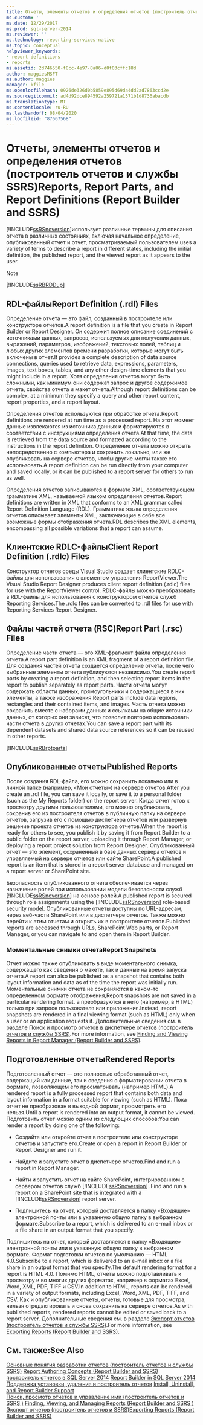 ```yaml
---
title: Отчеты, элементы отчетов и определения отчетов (построитель отчетов и службы SSRS) | Документы Майкрософт
ms.custom: ''
ms.date: 12/29/2017
ms.prod: sql-server-2014
ms.reviewer: ''
ms.technology: reporting-services-native
ms.topic: conceptual
helpviewer_keywords:
- report definitions
- reports
ms.assetid: 2d746550-f8cc-4e97-8a06-d0f03cffc18d
author: maggiesMSFT
ms.author: maggies
manager: kfile
ms.openlocfilehash: 0926de326d0b5859e895d69da4dd2ad7863ccd2e
ms.sourcegitcommit: ad4d92dce894592a259721a1571b1d8736abacdb
ms.translationtype: MT
ms.contentlocale: ru-RU
ms.lasthandoff: 08/04/2020
ms.locfileid: "87667568"
---
```

# <a name="reports-report-parts-and-report-definitions-report-builder-and-ssrs"></a><span data-ttu-id="34368-102">Отчеты, элементы отчетов и определения отчетов (построитель отчетов и службы SSRS)</span><span class="sxs-lookup"><span data-stu-id="34368-102">Reports, Report Parts, and Report Definitions (Report Builder and SSRS)</span></span>
  [!INCLUDE[ssRSnoversion](../../includes/ssrsnoversion-md.md)]<span data-ttu-id="34368-103">использует различные термины для описания отчета в различных состояниях, включая начальное определение, опубликованный отчет и отчет, просматриваемый пользователем.</span><span class="sxs-lookup"><span data-stu-id="34368-103">uses a variety of terms to describe a report in different states, including the initial definition, the published report, and the viewed report as it appears to the user.</span></span>  
  
> [!NOTE]  
>  [!INCLUDE[ssRBRDDup](../../includes/ssrbrddup-md.md)]  
  
## <a name="report-definition-rdl-files"></a><span data-ttu-id="34368-104">RDL-файлы</span><span class="sxs-lookup"><span data-stu-id="34368-104">Report Definition (.rdl) Files</span></span>  
 <span data-ttu-id="34368-105">Определение отчета — это файл, созданный в построителе или конструкторе отчетов.</span><span class="sxs-lookup"><span data-stu-id="34368-105">A report definition is a file that you create in Report Builder or Report Designer.</span></span> <span data-ttu-id="34368-106">Он содержит полное описание соединений с источниками данных, запросов, используемых для получения данных, выражений, параметров, изображений, текстовых полей, таблиц и любых других элементов времени разработки, которые могут быть включены в отчет.</span><span class="sxs-lookup"><span data-stu-id="34368-106">It provides a complete description of data source connections, queries used to retrieve data, expressions, parameters, images, text boxes, tables, and any other design-time elements that you might include in a report.</span></span> <span data-ttu-id="34368-107">Хотя определения отчетов могут быть сложными, как минимум они содержат запрос и другое содержимое отчета, свойства отчета и макет отчета.</span><span class="sxs-lookup"><span data-stu-id="34368-107">Although report definitions can be complex, at a minimum they specify a query and other report content, report properties, and a report layout.</span></span>  
  
 <span data-ttu-id="34368-108">Определения отчетов используются при обработке отчета.</span><span class="sxs-lookup"><span data-stu-id="34368-108">Report definitions are rendered at run time as a processed report.</span></span> <span data-ttu-id="34368-109">На этот момент данные извлекаются из источника данных и форматируются в соответствии с инструкциями определения отчета.</span><span class="sxs-lookup"><span data-stu-id="34368-109">At that time, the data is retrieved from the data source and formatted according to the instructions in the report definition.</span></span> <span data-ttu-id="34368-110">Определение отчета можно открыть непосредственно с компьютера и сохранить локально, или же опубликовать на сервере отчетов, чтобы другие могли также его использовать.</span><span class="sxs-lookup"><span data-stu-id="34368-110">A report definition can be run directly from your computer and saved locally, or it can be published to a report server for others to run as well.</span></span>  
  
 <span data-ttu-id="34368-111">Определения отчетов записываются в формате XML, соответствующем грамматике XML, называемой языком определения отчетов.</span><span class="sxs-lookup"><span data-stu-id="34368-111">Report definitions are written in XML that conforms to an XML grammar called Report Definition Language (RDL).</span></span> <span data-ttu-id="34368-112">Грамматика языка определения отчетов описывает элементы XML, заключающие в себе все возможные формы отображения отчета.</span><span class="sxs-lookup"><span data-stu-id="34368-112">RDL describes the XML elements, encompassing all possible variations that a report can assume.</span></span>  
  
## <a name="client-report-definition-rdlc-files"></a><span data-ttu-id="34368-113">Клиентские RDLC-файлы</span><span class="sxs-lookup"><span data-stu-id="34368-113">Client Report Definition (.rdlc) Files</span></span>  
 <span data-ttu-id="34368-114">Конструктор отчетов среды Visual Studio создает клиентские RDLC-файлы для использования с элементом управления ReportViewer.</span><span class="sxs-lookup"><span data-stu-id="34368-114">The Visual Studio Report Designer produces client report definition (.rdlc) files for use with the ReportViewer control.</span></span> <span data-ttu-id="34368-115">RDLC-файлы можно преобразовать в RDL-файлы для использования с конструктором отчетов служб Reporting Services.</span><span class="sxs-lookup"><span data-stu-id="34368-115">The .rdlc files can be converted to .rdl files for use with Reporting Services Report Designer.</span></span>  
  
## <a name="report-part-rsc-files"></a><span data-ttu-id="34368-116">Файлы частей отчета (RSC)</span><span class="sxs-lookup"><span data-stu-id="34368-116">Report Part (.rsc) Files</span></span>  
 <span data-ttu-id="34368-117">Определение части отчета — это XML-фрагмент файла определения отчета.</span><span class="sxs-lookup"><span data-stu-id="34368-117">A report part definition is an XML fragment of a report definition file.</span></span> <span data-ttu-id="34368-118">Для создания частей отчета создается определение отчета, после чего выбранные элементы отчета публикуются независимо.</span><span class="sxs-lookup"><span data-stu-id="34368-118">You create report parts by creating a report definition, and then selecting report items in the report to publish separately as report parts.</span></span> <span data-ttu-id="34368-119">Части отчета могут содержать области данных, прямоугольники и содержащиеся в них элементы, а также изображения.</span><span class="sxs-lookup"><span data-stu-id="34368-119">Report parts include data regions, rectangles and their contained items, and images.</span></span> <span data-ttu-id="34368-120">Часть отчета можно сохранить вместе с наборами данных и ссылками на общие источники данных, от которых они зависят, что позволит повторно использовать части отчета в других отчетах.</span><span class="sxs-lookup"><span data-stu-id="34368-120">You can save a report part with its dependent datasets and shared data source references so it can be reused in other reports.</span></span>  
  
 [!INCLUDE[ssRBrptparts](../../includes/ssrbrptparts-md.md)]  
  
## <a name="published-reports"></a><span data-ttu-id="34368-121">Опубликованные отчеты</span><span class="sxs-lookup"><span data-stu-id="34368-121">Published Reports</span></span>  
 <span data-ttu-id="34368-122">После создания RDL-файла, его можно сохранить локально или в личной папке (например, «Мои отчеты») на сервере отчетов.</span><span class="sxs-lookup"><span data-stu-id="34368-122">After you create an .rdl file, you can save it locally, or save it to a personal folder (such as the My Reports folder) on the report server.</span></span> <span data-ttu-id="34368-123">Когда отчет готов к просмотру другими пользователями, его можно опубликовать, сохранив его из построителя отчетов в публичную папку на сервере отчетов, загрузив его с помощью диспетчера отчетов или развернув решение проекта отчетов из конструктора отчетов.</span><span class="sxs-lookup"><span data-stu-id="34368-123">When the report is ready for others to see, you publish it by saving it from Report Builder to a public folder on the report server, uploading it through Report Manager, or deploying a report project solution from Report Designer.</span></span> <span data-ttu-id="34368-124">Опубликованный отчет — это элемент, сохраненный в базе данных сервера отчетов и управляемый на сервере отчетов или сайте SharePoint.</span><span class="sxs-lookup"><span data-stu-id="34368-124">A published report is an item that is stored in a report server database and managed on a report server or SharePoint site.</span></span>  
  
 <span data-ttu-id="34368-125">Безопасность опубликованного отчета обеспечивается через назначение ролей при использовании модели безопасности служб [!INCLUDE[ssRSnoversion](../../includes/ssrsnoversion-md.md)] на основе ролей.</span><span class="sxs-lookup"><span data-stu-id="34368-125">A published report is secured through role assignments using the [!INCLUDE[ssRSnoversion](../../includes/ssrsnoversion-md.md)] role-based security model.</span></span> <span data-ttu-id="34368-126">Опубликованные отчеты доступны по URL-адресам, через веб-части SharePoint или в диспетчере отчетов. Также можно перейти к этим отчетам и открыть их в построителе отчетов.</span><span class="sxs-lookup"><span data-stu-id="34368-126">Published reports are accessed through URLs, SharePoint Web parts, or Report Manager, or you can navigate to and open them in Report Builder.</span></span>  
  
### <a name="report-snapshots"></a><span data-ttu-id="34368-127">Моментальные снимки отчета</span><span class="sxs-lookup"><span data-stu-id="34368-127">Report Snapshots</span></span>  
 <span data-ttu-id="34368-128">Отчет можно также опубликовать в виде моментального снимка, содержащего как сведения о макете, так и данные на время запуска отчета.</span><span class="sxs-lookup"><span data-stu-id="34368-128">A report can also be published as a snapshot that contains both layout information and data as of the time the report was initially run.</span></span> <span data-ttu-id="34368-129">Моментальные снимки отчета не сохраняются в каком-то определенном формате отображения,</span><span class="sxs-lookup"><span data-stu-id="34368-129">Report snapshots are not saved in a particular rendering format.</span></span> <span data-ttu-id="34368-130">а преобразуются в него (например, в HTML) только при запросе пользователя или приложения.</span><span class="sxs-lookup"><span data-stu-id="34368-130">Instead, report snapshots are rendered in a final viewing format (such as HTML) only when a user or an application requests it.</span></span> <span data-ttu-id="34368-131">Дополнительные сведения см. в разделе [Поиск и просмотр отчетов в диспетчере отчетов (построитель отчетов и службы SSRS)](../report-builder/finding-and-viewing-reports-in-the-web-portal-report-builder-and-ssrs.md).</span><span class="sxs-lookup"><span data-stu-id="34368-131">For more information, see [Finding and Viewing Reports in Report Manager &#40;Report Builder and SSRS&#41;](../report-builder/finding-and-viewing-reports-in-the-web-portal-report-builder-and-ssrs.md).</span></span>  
  
## <a name="rendered-reports"></a><span data-ttu-id="34368-132">Подготовленные отчеты</span><span class="sxs-lookup"><span data-stu-id="34368-132">Rendered Reports</span></span>  
 <span data-ttu-id="34368-133">Подготовленный отчет — это полностью обработанный отчет, содержащий как данные, так и сведения о форматировании отчета в формате, позволяющем его просматривать (например HTML).</span><span class="sxs-lookup"><span data-stu-id="34368-133">A rendered report is a fully processed report that contains both data and layout information in a format suitable for viewing (such as HTML).</span></span> <span data-ttu-id="34368-134">Пока отчет не преобразован в выходной формат, просмотреть его нельзя.</span><span class="sxs-lookup"><span data-stu-id="34368-134">Until a report is rendered into an output format, it cannot be viewed.</span></span> <span data-ttu-id="34368-135">Подготовить отчет можно одним из следующих способов:</span><span class="sxs-lookup"><span data-stu-id="34368-135">You can render a report by doing one of the following:</span></span>  
  
-   <span data-ttu-id="34368-136">Создайте или откройте отчет в построителе или конструкторе отчетов и запустите его.</span><span class="sxs-lookup"><span data-stu-id="34368-136">Create or open a report in Report Builder or Report Designer and run it.</span></span>  
  
-   <span data-ttu-id="34368-137">Найдите и запустите отчет в диспетчере отчетов.</span><span class="sxs-lookup"><span data-stu-id="34368-137">Find and run a report in Report Manager.</span></span>  
  
-   <span data-ttu-id="34368-138">Найти и запустить отчет на сайте SharePoint, интегрированном с сервером отчетов служб [!INCLUDE[ssRSnoversion](../../includes/ssrsnoversion-md.md)] .</span><span class="sxs-lookup"><span data-stu-id="34368-138">Find and run a report on a SharePoint site that is integrated with a [!INCLUDE[ssRSnoversion](../../includes/ssrsnoversion-md.md)] report server.</span></span>  
  
-   <span data-ttu-id="34368-139">Подпишитесь на отчет, который доставляется в папку «Входящие» электронной почты или в указанную общую папку в выбранном формате.</span><span class="sxs-lookup"><span data-stu-id="34368-139">Subscribe to a report, which is delivered to an e-mail inbox or a file share in an output format that you specify.</span></span>  
  
 <span data-ttu-id="34368-140">Подпишитесь на отчет, который доставляется в папку «Входящие» электронной почты или в указанную общую папку в выбранном формате. Формат подготовки отчетов по умолчанию — HTML 4.0.</span><span class="sxs-lookup"><span data-stu-id="34368-140">Subscribe to a report, which is delivered to an e-mail inbox or a file share in an output format that you specify.The default rendering format for a report is HTML 4.0.</span></span> <span data-ttu-id="34368-141">Помимо HTML, отчеты можно подготавливать к просмотру и во многих других форматах, например в форматах Excel, Word, XML, PDF, TIFF и CSV.</span><span class="sxs-lookup"><span data-stu-id="34368-141">In addition to HTML, reports can be rendered in a variety of output formats, including Excel, Word, XML, PDF, TIFF, and CSV.</span></span> <span data-ttu-id="34368-142">Как и опубликованные отчеты, отчеты, готовые для просмотра, нельзя отредактировать и снова сохранить на сервере отчетов.</span><span class="sxs-lookup"><span data-stu-id="34368-142">As with published reports, rendered reports cannot be edited or saved back to a report server.</span></span> <span data-ttu-id="34368-143">Дополнительные сведения см. в разделе [Экспорт отчетов &#40;построитель отчетов и службы SSRS&#41;](../report-builder/export-reports-report-builder-and-ssrs.md).</span><span class="sxs-lookup"><span data-stu-id="34368-143">For more information, see [Exporting Reports &#40;Report Builder and SSRS&#41;](../report-builder/export-reports-report-builder-and-ssrs.md).</span></span>  
  
## <a name="see-also"></a><span data-ttu-id="34368-144">См. также:</span><span class="sxs-lookup"><span data-stu-id="34368-144">See Also</span></span>  
 <span data-ttu-id="34368-145">[Основные понятия разработки отчетов &#40;построитель отчетов и службы SSRS&#41;](report-authoring-concepts-report-builder-and-ssrs.md) </span><span class="sxs-lookup"><span data-stu-id="34368-145">[Report Authoring Concepts &#40;Report Builder and SSRS&#41;](report-authoring-concepts-report-builder-and-ssrs.md) </span></span>  
 <span data-ttu-id="34368-146">[построитель отчетов в SQL Server 2014](../report-builder/report-builder-in-sql-server-2016.md) </span><span class="sxs-lookup"><span data-stu-id="34368-146">[Report Builder in SQL Server 2014](../report-builder/report-builder-in-sql-server-2016.md) </span></span>  
 <span data-ttu-id="34368-147">[Поддержка установки, удаления и построитель отчетов](../install-uninstall-and-report-builder-support.md) </span><span class="sxs-lookup"><span data-stu-id="34368-147">[Install, Uninstall, and Report Builder Support](../install-uninstall-and-report-builder-support.md) </span></span>  
 <span data-ttu-id="34368-148">[Поиск, просмотр отчетов и управление ими &#40;построитель отчетов и SSRS &#41;](../report-builder/finding-viewing-and-managing-reports-report-builder-and-ssrs.md) </span><span class="sxs-lookup"><span data-stu-id="34368-148">[Finding, Viewing, and Managing Reports &#40;Report Builder and SSRS &#41;](../report-builder/finding-viewing-and-managing-reports-report-builder-and-ssrs.md) </span></span>  
 [<span data-ttu-id="34368-149">Экспорт отчетов &#40;построитель отчетов и SSRS&#41;</span><span class="sxs-lookup"><span data-stu-id="34368-149">Exporting Reports &#40;Report Builder and SSRS&#41;</span></span>](../report-builder/export-reports-report-builder-and-ssrs.md)  
  
  

